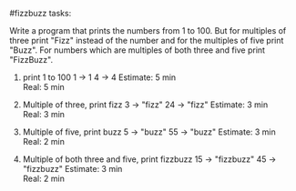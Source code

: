 #fizzbuzz tasks:

Write a program that prints the numbers from 1 to 100. But for multiples of three print "Fizz" instead of the number and for the multiples of five print "Buzz". For numbers which are multiples of both three and five print "FizzBuzz".

1. print 1 to 100
1  -> 1
4  -> 4
Estimate: 5 min  
Real: 5 min

2. Multiple of three, print fizz
3  -> "fizz"
24  -> "fizz"
Estimate: 3 min  
Real:  3 min


3. Multiple of five, print buzz
5  -> "buzz"
55  -> "buzz"
Estimate: 3 min  
Real:  2 min


4. Multiple of both three and five, print fizzbuzz
15  -> "fizzbuzz"
45  -> "fizzbuzz"
Estimate: 3 min  
Real:  2 min

